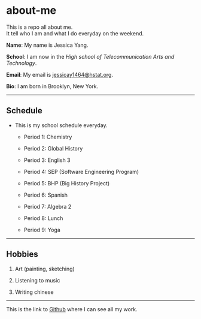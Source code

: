 # about-me
This is a repo all about me.  
It tell who I am and what I do everyday on the weekend.

**Name**: My name is Jessica Yang.

**School**: I am now in the _High school of Telecommunication Arts and Technology_.

**Email**: My email is jessicay1464@hstat.org.

**Bio**: I am born in Brooklyn, New York.

---

## Schedule
* This is my school schedule everyday.

  * Period 1: Chemistry

  * Period 2: Global History

  * Period 3: English 3

  * Period 4: SEP (Software Engineering Program)

  * Period 5: BHP (Big History Project)

  * Period 6: Spanish

  * Period 7: Algebra 2

  * Period 8: Lunch

  * Period 9: Yoga 

---

## Hobbies

1. Art (painting, sketching)

2. Listening to music

3. Writing chinese

---  
This is the link to [Github](https://github.com/) where I can see all my work.

